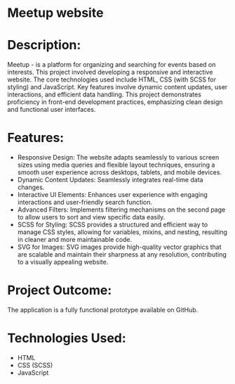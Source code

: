 # Meetup website

# Description:
  Meetup - is a platform for organizing and searching for events based on interests. This project involved developing a responsive and interactive website. The core technologies 
  used include HTML, CSS (with SCSS for styling) and JavaScript. Key features involve dynamic content updates, user interactions, and efficient data handling. This project 
  demonstrates proficiency in front-end development practices, emphasizing clean design and functional user interfaces.

# Features:
  - Responsive Design: The website adapts seamlessly to various screen sizes using media queries and flexible layout techniques, ensuring a smooth user experience across desktops, 
    tablets, and mobile devices.
  - Dynamic Content Updates: Seamlessly integrates real-time data changes.
  - Interactive UI Elements: Enhances user experience with engaging interactions and user-friendly search function.
  - Advanced Filters: Implements filtering mechanisms on the second page to allow users to sort and view specific data easily.
  - SCSS for Styling: SCSS provides a structured and efficient way to manage CSS styles, allowing for variables, mixins, and nesting, resulting in cleaner and more maintainable 
    code.
  - SVG for Images: SVG images provide high-quality vector graphics that are scalable and maintain their sharpness at any resolution, contributing to a visually appealing website.

# Project Outcome:
  The application is a fully functional prototype available on GitHub.

# Technologies Used:
  - HTML
  - CSS (SCSS)
  - JavaScript
